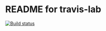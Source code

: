 # README for travis-lab

[![Build		status](https://travis-ci.org/gilbertxoxo/travis-lab.svg?master)](https://travis-ci.org/gibertxoxo)
